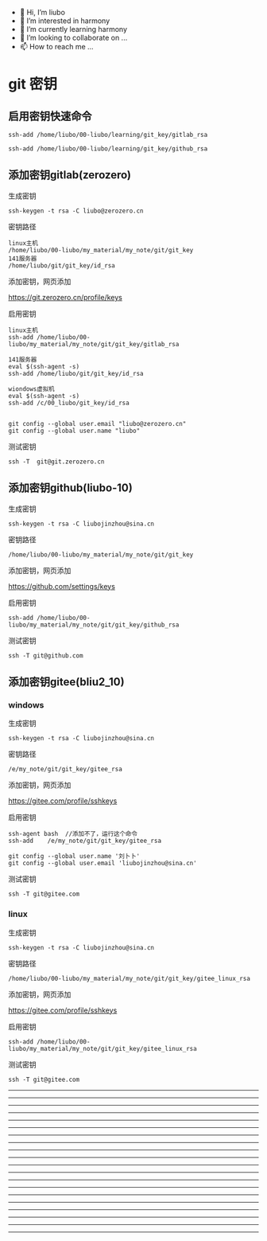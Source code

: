 * 👋 Hi, I’m liubo
* 👀 I’m interested in harmony
* 🌱 I’m currently learning harmony
* 💞️ I’m looking to collaborate on ...
* 📫 How to reach me ...

# git 密钥



## 启用密钥快速命令

```shell
ssh-add /home/liubo/00-liubo/learning/git_key/gitlab_rsa

ssh-add /home/liubo/00-liubo/learning/git_key/github_rsa
```

## 添加密钥gitlab(zerozero)

生成密钥

```shell=
ssh-keygen -t rsa -C liubo@zerozero.cn
```

密钥路径

```
linux主机
/home/liubo/00-liubo/my_material/my_note/git/git_key
141服务器
/home/liubo/git/git_key/id_rsa

```

添加密钥，网页添加

https://git.zerozero.cn/profile/keys



启用密钥

```shell
linux主机
ssh-add /home/liubo/00-liubo/my_material/my_note/git/git_key/gitlab_rsa

141服务器
eval $(ssh-agent -s)
ssh-add /home/liubo/git/git_key/id_rsa

wiondows虚拟机
eval $(ssh-agent -s)
ssh-add /c/00_liubo/git_key/id_rsa


git config --global user.email "liubo@zerozero.cn"
git config --global user.name "liubo"
```

测试密钥

```shell
ssh -T  git@git.zerozero.cn
```

## 添加密钥github(liubo-10)

生成密钥

```shell
ssh-keygen -t rsa -C liubojinzhou@sina.cn
```

密钥路径

```shell
/home/liubo/00-liubo/my_material/my_note/git/git_key
```

添加密钥，网页添加

https://github.com/settings/keys

启用密钥

```shell
ssh-add /home/liubo/00-liubo/my_material/my_note/git/git_key/github_rsa
```

测试密钥

```shell
ssh -T git@github.com
```



## 添加密钥gitee(bliu2_10)

### windows

生成密钥

```shell
ssh-keygen -t rsa -C liubojinzhou@sina.cn
```

密钥路径

```shell
/e/my_note/git/git_key/gitee_rsa
```

添加密钥，网页添加

https://gitee.com/profile/sshkeys





启用密钥

```shell
ssh-agent bash  //添加不了，运行这个命令
ssh-add    /e/my_note/git/git_key/gitee_rsa

git config --global user.name '刘卜卜' 
git config --global user.email 'liubojinzhou@sina.cn'
```

测试密钥

```shell
ssh -T git@gitee.com
```



### linux



生成密钥

```shell
ssh-keygen -t rsa -C liubojinzhou@sina.cn
```

密钥路径

```shell
/home/liubo/00-liubo/my_material/my_note/git/git_key/gitee_linux_rsa
```

添加密钥，网页添加

https://gitee.com/profile/sshkeys



启用密钥

```shell
ssh-add /home/liubo/00-liubo/my_material/my_note/git/git_key/gitee_linux_rsa
```

测试密钥

```shell
ssh -T git@gitee.com
```




















---

---

---

---

---

---

---

---

---

---

---

---

---

---

---

---

---

---

---

---
